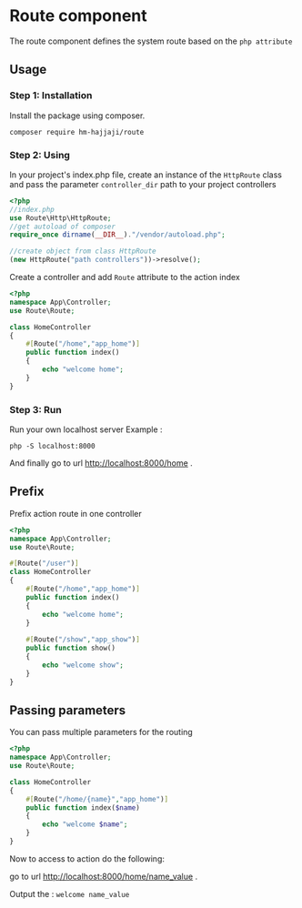 # Route component
The route component defines the system route based on the ```php attribute```

## Usage

### Step 1: Installation
Install the package using composer.
```
composer require hm-hajjaji/route
```
### Step 2: Using
In your project's index.php file, create an instance of the ```HttpRoute``` class and pass the parameter ```controller_dir``` path to your project controllers
```php
<?php
//index.php
use Route\Http\HttpRoute;
//get autoload of composer
require_once dirname(__DIR__)."/vendor/autoload.php";

//create object from class HttpRoute
(new HttpRoute("path controllers"))->resolve();
```

Create a controller and add ```Route``` attribute to the action index
```php
<?php
namespace App\Controller;
use Route\Route;

class HomeController
{
    #[Route("/home","app_home")]
    public function index()
    {
        echo "welcome home";
    }
}
```
### Step 3: Run
Run your own localhost server
Example :
```
php -S localhost:8000
```

And finally go to url [http://localhost:8000/home](http://localhost:8000/home) .

## Prefix

Prefix action route in one controller

```php
<?php
namespace App\Controller;
use Route\Route;

#[Route("/user")]
class HomeController
{
    #[Route("/home","app_home")]
    public function index()
    {
        echo "welcome home";
    }
    
    #[Route("/show","app_show")]
    public function show()
    {
        echo "welcome show";
    }
}
```

## Passing parameters

You can pass multiple parameters for the routing

```php
<?php
namespace App\Controller;
use Route\Route;

class HomeController
{
    #[Route("/home/{name}","app_home")]
    public function index($name)
    {
        echo "welcome $name";
    }
}
```
Now to access to action do the following:<br>

go to url [http://localhost:8000/home/name_value](http://localhost:8000/home/name_value) .<br>

Output the : ```welcome name_value``` 